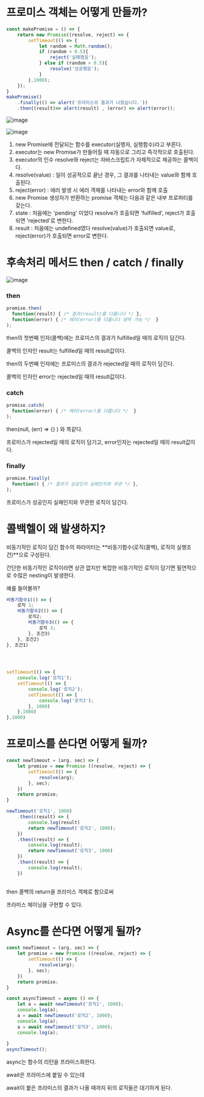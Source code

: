 # 프로미스 객체는 어떻게 만들까?


```jsx
const makePromise = () => {
    return new Promise((resolve, reject) => {
        setTimeout(() => {
            let random = Math.random();
            if (random < 0.5){
                reject('실패했음');
            } else if (random > 0.5){
                resolve('성공했음');
            }
        },1000);
    });
}
makePromise()
	.finally(() => alert('프라미스의 결과가 나왔습니다.'))
    .then((result)=> alert(result) , (error) => alert(error));
```

![image](https://user-images.githubusercontent.com/75282888/115944188-3ba8f680-a4ef-11eb-8501-20bfee0ea5d8.png)

![image](https://user-images.githubusercontent.com/75282888/115944466-e1a93080-a4f0-11eb-98e5-a32ac51fd4aa.png)

1. new Promise에 전달되는 함수를 executor(실행자, 실행함수)라고 부른다.
2. executor는 new Promise가 만들어질 때 자동으로 그리고 즉각적으로 호출된다. 
3. executor의 인수 resolve와 reject는 자바스크립트가 자체적으로 제공하는 콜백이다.
4. resolve(value) : 일이 성공적으로 끝난 경우, 그 결과를 나타내는 value와 함께 호출된다.
5. reject(error) : 에러 발생 시 에러 객체를 나타내는 error와 함께 호출
6. new Promise 생성자가 반환하는 promise 객체는 다음과 같은 내부 프로퍼티를 갖는다.
7. state : 처음에는 'pending' 이었다 resolve가 호출되면 'fulfilled', reject가 호출되면 'rejected'로 변한다.
8. result : 처음에는 undefined였다 resolve(value)가 호출되면 value로, reject(error)가 호출되면 error로 변한다.



# 후속처리 메서드 then / catch / finally

![image](https://user-images.githubusercontent.com/75282888/115943478-26ca6400-a4eb-11eb-86aa-00474bcf481d.png)

### then

```jsx
promise.then(
  function(result) { /* 결과(result)를 다룹니다 */ },
  function(error) { /* 에러(error)를 다룹니다 생략 가능 */  } 
);
```

then의 첫번째 인자(콜백)에는 프로미스의 결과가 fulfilled일 때의 로직이 담긴다.

콜백의 인자인 result는 fulfilled일 때의 result값이다.



then의 두번째 인자에는 프로미스의 결과가 rejected일 때의 로직이 담긴다.

콜백의 인자인 error는 rejected일 때의 result값이다.



### catch

```javascript
promise.catch(
  function(error) { /* 에러(error)를 다룹니다 */  } 
);
```

then(null, (err) => {} ) 와 똑같다.

프로미스가 rejected일 때의 로직이 담기고, error인자는 rejected일 때의 result값이다.



### finally

```javascript
promise.finally(
  function() { /* 결과가 성공인지 실패인지와 무관 */ },
);
```

프로미스가 성공인지 실패인지와 무관한 로직이 담긴다. 





# 콜백헬이 왜 발생하지?

 비동기적인 로직이 담긴 함수의 파라미터는 **비동기함수(로직(콜백), 로직의 실행조건)**으로 구성된다.

간단한 비동기적인 로직이라면 상관 없지만 복잡한 비동기적인 로직이 담기면 필연적으로 수많은 nesting이 발생한다.

예를 들어볼까?

```jsx
비동기함수1(() => {
    로직 1;
	비동기함수2(() => {
        로직2;
        비동기함수3(() => {
            로직 3;
        }, 조건3)
    }, 조건2)
}, 조건1)


 
```



```javascript
setTimeout(() => {
	console.log('로직1');
	setTimeout(() => {
		console.log('로직2');
		setTimeout(() => {
			console.log('로직3');
		}, 1000)
	},1000)
},1000)


```





# 프로미스를 쓴다면 어떻게 될까?

```javascript
const newTimeout = (arg, sec) => {
    let promise = new Promise ((resolve, reject) => {
        setTimeout(() => {
            resolve(arg);
        }, sec);
    })
    return promise;
}

newTimeout('로직1', 1000)
	.then((result) => {
    	console.log(result)
    	return newTimeout('로직2', 1000);
	})
	.then((result) => {
    	console.log(result);
    	return newTimeout('로직3', 1000)
	})
	.then((result) => {
    	console.log(result);
	})
	
```

then 콜백의 return을 프라미스 객체로 함으로써

프라미스 체이닝을 구현할 수 있다.



# Async를 쓴다면 어떻게 될까?

```javascript
const newTimeout = (arg, sec) => {
    let promise = new Promise ((resolve, reject) => {
        setTimeout(() => {
            resolve(arg);
        }, sec);
    })
    return promise;
}

const asyncTimeout = async () => {
    let a = await newTimeout('로직1', 1000);
    console.log(a);
    a = await newTimeout('로직2', 1000);
    console.log(a);
    a = await newTimeout('로직3', 1000);
    console.log(a);
    
}
asyncTimeout();

```

async는 함수의 리턴을 프라미스화한다.

await은 프라미스에 붙일 수 있는데

await이 붙은 프라미스의 결과가 나올 때까지 뒤의 로직들은 대기하게 된다.

